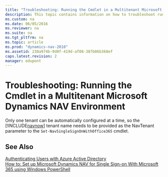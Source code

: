 ```yaml
---
title: "Troubleshooting: Running the Cmdlet in a Multitenant Microsoft Dynamics NAV Environment"
description: This topic contains information on how to troubleshoot running the Cmdlet in a Multitenant Microsoft Dynamics NAV Environment.
ms.custom: na
ms.date: 06/05/2016
ms.reviewer: na
ms.suite: na
ms.tgt_pltfrm: na
ms.topic: article
ms.prod: "dynamics-nav-2018"
ms.assetid: 230a974b-9d0f-419d-af08-387b06b368ef
caps.latest.revision: 2
manager: edupont
---
```

# Troubleshooting: Running the Cmdlet in a Multitenant Microsoft Dynamics NAV Environment
Only one tenant can be automatically configured at a time, so the [!INCLUDE[navnow](includes/navnow_md.md)] tenant name needs to be provided as the NavTenant parameter to the `Set-NavSingleSignOnWithOffice365` cmdlet.  
  
## See Also  
 [Authenticating Users with Azure Active Directory](Authenticating-Users-with-Azure-Active-Directory.md)   
 [How to: Set up Microsoft Dynamics NAV for Single Sign-on With Microsoft 365 using Windows PowerShell](How-to--Set-up-Microsoft-Dynamics-NAV-for-Single-Sign-on-With-Office-365-using-Windows-PowerShell.md)